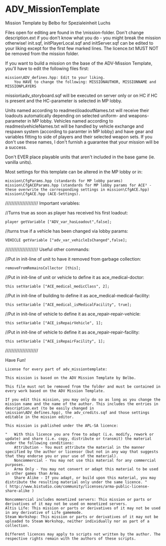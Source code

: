 # ADV_MissionTemplate
Mission Template by Belbo for Spezialeinheit Luchs

Files open for editing are found in the \mission\-folder. Don't change description.ext if you don't know what you do - you might break the mission otherwise!
init.sqf, initPlayerLocal.sqf and initServer.sqf can be edited to your liking except for the first few marked lines.
The licence.txt MUST NOT be removed from the mission folder.

If you want to build a mission on the base of the ADV-Mission Template, you'll have to edit the following files first:

	mission\ADV_defines.hpp: Edit to your liking.
		You HAVE to change the following: MISSIONAUTHOR, MISSIONNAME and MISSIONPLAYERS

mission\adv_storyboard.sqf will be executed on server only or on HC if HC is present and the HC-parameter is selected in MP lobby.

Units named according to readmes\loadoutNames.txt will receive their loadouts automatically depending on selected uniform- and weapons-parameter in MP lobby.
Vehicles named according to readmes\vehicleNames.txt will be handled by vehicle exchange and respawn system (according to paramter in MP lobby) and have gear and variables fitting to side of players and their selected weapon sets.
If you don't use these names, I don't furnish a guarantee that your mission will be a success.

Don't EVER place playable units that aren't included in the base game (ie. vanilla units).

Most settings for this template can be altered in the MP lobby or in:

	mission\CfgParams.hpp (standards for MP lobby params)
	mission\CfgACEParams.hpp (standards for MP lobby params for ACE³ - these overwrite the corresponding settings in mission\CfgACE.hpp)
	mission\CfgACE.hpp (ACE-Settings).

/////////////////////
Important variables:

//Turns true as soon as player has received his first loadout:

	player getVariable ["ADV_var_hasLoadout",false];

//turns true if a vehicle has been changed via lobby params:

	VEHICLE getVariable ["adv_var_vehicleIsChanged",false];

/////////////////////
Useful other commands:

//Put in init-line of unit to have it removed from garbage collection:

	removeFromRemainsCollector [this];

//Put in init-line of unit or vehicle to define it as ace_medical-doctor:

	this setVariable ["ACE_medical_medicClass", 2];

//Put in init-line of building to define it as ace_medical-medical-facility:

	this setVariable ["ACE_medical_isMedicalFacility", true];

//Put in init-line of vehicle to define it as ace_repair-repair-vehicle:

	this setVariable ["ACE_isRepairVehicle", 1];

//Put in init-line of vehicle to define it as ace_repair-repair-facility:

	this setVariable ["ACE_isRepairFacility", 1];

/////////////////////

Have Fun!


	License for every part of adv_missiontemplate:
	
	This mission is based on the ADV Mission Template by Belbo.

	This file must not be removed from the folder and must be contained in every work based on the ADV Mission Template.

	If you edit this mission, you may only do so as long as you change the mission name and the name of the author. This includes the entries in description.ext (to be easily changed in
	\mission\ADV_defines.hpp), the adv_credits.sqf and those settings editable in the mission editor.

	This mission is published under the APL-SA licence:

	"	With this licence you are free to adapt (i.e. modify, rework or update) and share (i.e. copy, distribute or transmit) the material under the following conditions:
		Attribution - You must attribute the material in the manner specified by the author or licensor (but not in any way that suggests that they endorse you or your use of the material).
		Noncommercial - You may not use this material for any commercial purposes.
		Arma Only - You may not convert or adapt this material to be used in other games than Arma.
		Share Alike - If you adapt, or build upon this material, you may distribute the resulting material only under the same licence.	" 
	( http://www.bistudio.com/community/licenses/arma-public-license-share-alike )

	Noncommercial includes monetized servers: This mission or parts or derivatives of it may not be used on monetized servers.
	Altis Life: This mission or parts or derivatives of it may not be used in any derivative of Life gamemode.
	Steam Workshop: This mission or parts or derivatives of it may not be uploaded to Steam Workshop, neither individually nor as part of a collection.
	
	Different licences may apply to scripts not written by the author. The respective rights remain with the authors of these scripts.
